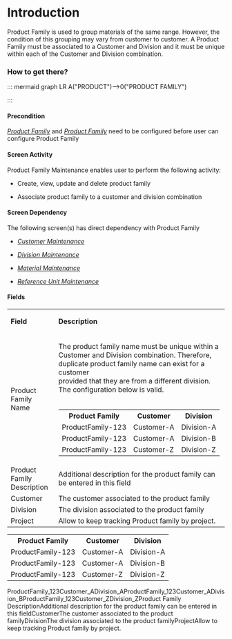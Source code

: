 # Introduction

Product Family is used to group materials of the same range. However, the condition of this grouping may vary from customer to customer. A Product Family must be associated to a Customer and Division and it must be unique within each of the Customer and Division combination. 



### How to get there?




::: mermaid
graph LR
A("PRODUCT")-->0("PRODUCT FAMILY")

:::


#### Precondition


*[Product Family](/iFactory-JGP-MES/iFactory-JGP-MES-Home/iFactory-JGP-MS/CONTENT/Product/Product-Family.md)* 
and *[Product Family](/iFactory-JGP-MES/iFactory-JGP-MES-Home/iFactory-JGP-MS/CONTENT/Product/Product-Family.md)* need to be configured before user can configure Product Family


#### Screen Activity


Product Family Maintenance enables user to perform the following activity:

- Create, view, update and delete product family

- Associate product family to a customer and division combination



#### Screen Dependency


The following screen(s) has direct dependency with Product Family

- *[Customer Maintenance](/iFactory-JGP-MES/iFactory-JGP-MES-Home/iFactory-JGP-MS/CONTENT/Product/Product-Family.md)*

- *[Division Maintenance](/iFactory-JGP-MES/iFactory-JGP-MES-Home/iFactory-JGP-MS/CONTENT/Product/Product-Family.md)*

- *[Material Maintenance](/iFactory-JGP-MES/iFactory-JGP-MES-Home/iFactory-JGP-MS/CONTENT/Product/Product-Family.md)*

- *[Reference Unit Maintenance](/iFactory-JGP-MES/iFactory-JGP-MES-Home/iFactory-JGP-MS/CONTENT/Product/Product-Family.md)*




#### Fields



<table class="confluenceTable"><colgroup><col /><col /></colgroup><tbody><tr><td class="highlight confluenceTd"><p><strong>Field</strong></p></td><td class="highlight confluenceTd"><p><strong>Description</strong></p></td></tr><tr><td class="confluenceTd"><p><span>Product Family Name</span></p></td><td class="confluenceTd"><p><span><span>The product family name must be unique within a Customer and Division combination. Therefore, d</span><span>uplicate product family name can exist for a customer <br />provided that they are from a different division. The configuration below is valid. <br /></span><br /></span></p><div class="table-wrap"><table class="confluenceTable"><tbody><tr><th class="confluenceTh">Product Family</th><th class="confluenceTh">Customer</th><th class="confluenceTh">Division</th></tr><tr><td class="confluenceTd">ProductFamily-123</td><td class="confluenceTd">Customer-A</td><td class="confluenceTd">Division-A</td></tr><tr><td class="confluenceTd"><span>ProductFamily-123</span></td><td class="confluenceTd"><span>Customer-A</span></td><td class="confluenceTd"><span>Division-B</span></td></tr><tr><td colspan="1" class="confluenceTd"><span>ProductFamily-123</span></td><td colspan="1" class="confluenceTd">Customer-Z</td><td colspan="1" class="confluenceTd">Division-Z</td></tr></tbody></table></div></td></tr><tr><td colspan="1" class="confluenceTd"><span>Product Family Description</span></td><td colspan="1" class="confluenceTd"><span>Additional description for the product family can be entered in this field</span></td></tr><tr><td colspan="1" class="confluenceTd"><span>Customer</span></td><td colspan="1" class="confluenceTd"><span>The customer associated to the product family</span></td></tr><tr><td colspan="1" class="confluenceTd"><span>Division</span></td><td colspan="1" class="confluenceTd"><span>The division associated to the product family</span></td></tr><tr><td colspan="1" class="confluenceTd">Project</td><td colspan="1" class="confluenceTd">Allow to keep tracking Product family by project.</td></tr></tbody></table>




<table class="confluenceTable"><tbody><tr><th class="confluenceTh">Product Family</th><th class="confluenceTh">Customer</th><th class="confluenceTh">Division</th></tr><tr><td class="confluenceTd">ProductFamily-123</td><td class="confluenceTd">Customer-A</td><td class="confluenceTd">Division-A</td></tr><tr><td class="confluenceTd"><span>ProductFamily-123</span></td><td class="confluenceTd"><span>Customer-A</span></td><td class="confluenceTd"><span>Division-B</span></td></tr><tr><td colspan="1" class="confluenceTd"><span>ProductFamily-123</span></td><td colspan="1" class="confluenceTd">Customer-Z</td><td colspan="1" class="confluenceTd">Division-Z</td></tr></tbody></table>

ProductFamily_123Customer_ADivision_AProductFamily_123Customer_ADivision_BProductFamily_123Customer_ZDivision_ZProduct Family DescriptionAdditional description for the product family can be entered in this fieldCustomerThe customer associated to the product familyDivisionThe division associated to the product familyProjectAllow to keep tracking Product family by project.


